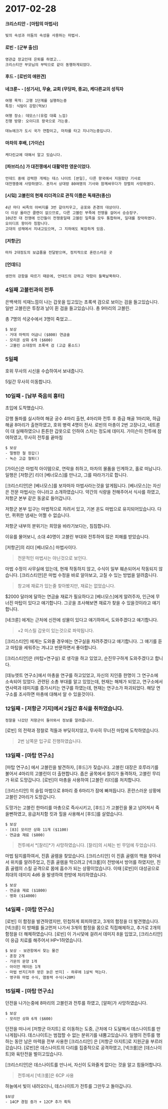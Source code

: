 # 2017-02-28

#### 크리스티안 - [마탑의 마법사]
    빛의 속성과 어둠의 속성을 사용하는 마법사.

#### 로빈 - [군부 출신]
    영관급 장교인데 은퇴를 하였고..
    크리스티안 부모님의 부탁으로 같이 동행하게되었다.

#### 후드 - [로빈의 애완견]

#### 네크룬~ - [성기사], 무술, 교회 (무당파, 종교), 케다른교의 성직자
    여행 목적: 고행 1단계를 실행하는중
    특징: 식탐이 강함(먹보)
     
    여행 장소: 데모스!(유럽 대륙 느낌)
    진행 방향: 오이디프 왕국으로 가는중.
     
    데뉴에크가 도시 국가 연합이고, 마차를 타고 지나가는중입니다.

#### 마차의 후배, [가이슨]
    케다린교에 대해서 알고 있습니다.

#### [파브리스] 가 대전쟁에서 대활약한 영운이었다.
    언데드 중에 강력한 개체는 데스 나이트 [븐일], 다른 왕국에서 지원왔던 기사로
    대전쟁중에 사망하였다. 혼자서 상대방 80여명의 기사와 함께싸우다가 장렬히 사망하였다.

#### [시밐] 고블린의 현재 리더격으로 관직 이름은 독재관(종신)
    4년 마다 씨족의 아버지를 3번 갈아치우고, 공포와 존경의 대상이다.
    더 이상 올라간 클랜이 없으므로, 다른 고블린 부족에 전쟁을 걸어서 승승장구.
    10년전 대 전쟁에 인간들이 전쟁중일때 고블린 일족을 모두 통합하여, 일대를 장악하였다.
    오이디프 왕이라 칭함니다.
    고대의 성채에서 지내고있으며, 그 지하에도 복잡하게 있음.

#### [저항군] 
    마차 2대정도의 보급품을 전달받으며, 정치적으로 혼란스러운 곳

#### [언데드] 
    생전의 강함을 따르기 때문에, 언데드의 강하고 약함이 들쭉날쭉하다.

### 4일째 고블린과의 전투
은백색의 석재느낌이 나는 갑옷을 입고있는 초록색 검으로 보이는 검을 들고있습니다.
일반 고블린은 투창과 날이 휜 검을 들고있습니다.
총 9마리의 고블린.

총 7명의 석궁수에서 3명이 죽었고...

```
$ 보상
- 거대 마력의 어금니 ($800) 연금술
- 모리온 상화 6개 ($600)
- 고블린 소대장의 초록색 검 (고급 롱소드)
```

### 5일째 
호위 무사의 시신을 수습하여서 보내줍니다.

5일간 무사히 이동합니다.

### 10일째 - [남부 죽음의 흉터]
초입에 도착했습니다.

강행 돌파를 실시하여 해궁 궁수 4마리 출현, 4마리와 전투 후
중급 해골 1마리와, 하급 해골 8마리가 출현하였고, 호위 병력 4명이 전사.
로빈의 마총이 2번 고장나고, 네트론이 대 실패하였으나 튼튼한 갑옷으로 인하여 스치는 정도에 데미지.
가이슨이 전투에 참여하였고, 무사히 전투를 끝마침

```
$ 보상
- 멀쩡한 철 장갑()
- 녹슨 고급 철퇴()
```

[가이슨]은 마법적 아이템으로, 연락을 취하고, 마차의 물품을 인계하고, 홀로 떠납니다.
일행은 [저항군] 리더 [베너모스]를 만나고, 그를 따라가기로 합니다.

[크리스티안]은 [베너모스]를 보자마자 마법사라는것을 알게됩니다.
[베너모스]는 자신은 전문 마법사는 아니라고 소개하였습니다.
약간의 식량을 전해주어서 식사를 하였고, 저항군 본부 같은 동굴로 들어갑니다.

저항군 본부 입구는 마법적으로 차려서 있고, 기본 온도 마법으로 유지되어있습니다.
다만, 퀴퀴한 냄새는 어쩔 수 없습니다.

저항군 내부의 분위기는 희망을 바라기보다는, 침침합니다.

이유를 물어보니, 소대 40명이 고블린 부대와 전투하여 많은 피해를 받았습니다.



[저항군]의 리더 [베너모스] 마법사이다.
> 전문적인 마법사는 아닌것으로 보인다.

마법 수정이 사무실에 있는데, 현재 작동하지 않고, 수식이 일부 훼손되어서 작동되지 않습니다.
[크리스티안]은 마법 수정을 바로 알아보고, 고칠 수 있는 방법을 알려줍니다.
> 창고에 재료가 있는줄 찾아봤지만, 재료는 없었습니다.

$2000 달러에 달하는 연금술 재료가 필요하다고 [베너모스]에게 알려주자, 인근에 무너진 마탑이 있다고 얘기합니다.
그곳을 조사해보면 재료가 찾을 수 있을것이라고 얘기합니다.

[네크룬] 에게는 근처에 신전에 성물이 있다고 얘기하여서, 도와주겠다고 얘기합니다.
> +2 미스릴 갑옷이 있는것으로 파악됩니다.

[크리스티안] 에게는 도와줄 경우에는 연구실을 차려주겠다고 얘기합니다. 그 얘기를 듣고 마탑을 세워주는 겨냐고 반문하면서 좋아합니다.

[크리스티안]은 (마탑=연구실) 로 생각을 하고 있었고, 순진무구하게 도와주겠다고 합니다.

[데뉴엣트 연구소]에서 마총을 연구를 하고있었고, 자신의 지인중 한명이 그 연구소에 소속되어 있었다.
관련된 소총 부대를 알고 있었는데, 현재는 해체가 되었고, 연구소에서 연사력과 데미지를 증가시키는 연구를 하였는데, 현재는 연구소가 파괴되었다. 
해당 연구소를 조사하면 마총에 대해서 알 수 있을것이다.


### 12일째 - [저항군 기지]에서 2일간 휴식을 취하였습니다.
    정찰을 나갔던 저항군이 돌아와서 정보를 알려줍니다.

[로빈] 의 전략과 정찰로 적들과 부딪히지않고, 무사히 무너진 마탑에 도착하였습니다.
> 2번 남쪽문 입구로 진행하였습니다.

### 13일째 - [마탑 연구소]

[마탑 연구소] 에서 고블린을 발견하자, [후드]가 짖습니다. 고블린 대장은 호루라기를 불어서 4마리의 고블린이 더 출현합니다.
좁은 골목에서 찰리가 돌격하자, 고블린 무리가 뒤로 도망갑니다.
[로빈]이 마총을 사용하여 [고블린 리더]를 처치합니다.

[크리스티안] 의 슬립 마법으로 8마리 중 6마리가 잠에 빠져듭니다.
혼란스러운 상황에 고블린 2마리가 도망갑니다.

도망가는 고블린 한마리를 마총으로 즉사시키고, [후드] 가 고블린을 물고 넘어져서 죽을뻔하였고, 응급처치함 킷과 힐을 사용해서 [후드]를 살렸습니다.

```
$ 보상
- [83] 모리안 상화 11개 ($1100)
- 연금술 재료 ($800)
```

> 전투에서 *[찰리]*가 사망하였습니다. [찰리]의 시체는 빈 무덤에 두었습니다.

마법 탐지를하여서, 진흙 골렘을 찾았습니다. 
[크리스티안] 이 진흙 골렘의 핵을 찾아내서 위치를 알려주었고,
진흙 골렘을 막으려고 [넥크룸]이 전방에서 방어를 하였지만, 진흙 골렘의 스킬 공격으로 몸에 흡수가 되는 상황이었습니다.
이때 [로빈]이 대성공으로 최대의 데미지 4d6 을 발생하여 한방에 처리하였습니다.

```
$ 보상
- 연금술 재료 ($1800)
- 명화 ($14000)
```

### 14일째 - [마탑 연구소]

[로빈] 이 함정을 발견하였지만, 민첩하게 회피하였고, 3개의 함정을 더 발견했습니다.
[넥크룬] 이 방패를 들고먼저 나가서 3개의 함정을 몸으로 직접해체하고, 추가로 2개의 함정을 더 해체하였습니다.
[로빈] 이 가시덫에 걸려서 데미지 8을 입었고, [크리스티안]이 응급 치료를 해주어서 HP+1하였습니다.

```
$ 보상 - 보관함에서 찾는 물건
- 훈장 2개
- 가문의 문양 1개
- 아이언 메이든 1개
- 마법 반지[저주 받은 늙은 반지] - 하루에 1살씩 먹는다.
- 영구화 마법 수식, 염동력 수식(+20M)
```

### 15일째 - [마탑 연구소]
던전을 나가는중에 8마리의 고블린과 전투를 하였고, [알파]가 사망하였습니다.

```
$ 보상
- 모리안 상화 6개 ($600)
```

던전을 떠나서 [저항군 아지트] 로 이동하는 도중, 근처에 다 도달해서 데스나이트를 만나게됩니다.
데스나이트는 범접할 수 없는 분위기를 내뿜고있습니다.
일행이 전투를 행하는 동안 남은 마력을 전부 사용한 [크리스티안] 은 [저항군 아지트]로 지원군을 부르러 갔습니다.
[로빈]은 데스나이트의 다리를 집중적으로 공격하였고, [넥크룸]은 [데스나이트]와 육탄전을 벌이고있습니다.

[크리스티안]은 데스나이트를 만나서, 자신이 도와줄게 없다는 것을 알고 힘들어합니다.

> 전투에서 [넥크룸]은 6CP 사용

하늘에서 빛이 내려오더니, 데스나이트가 전투를 그만두고 돌아갑니다.

```
$보상
- 14CP 경험 증가 + 12CP 추가 획득
```
